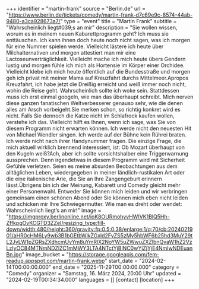 +++
identifier = "martin-frank"
source = "Berlin.de"
url = "https://www.berlin.de/tickets/comedy/martin-frank-d7c69e9c-8574-44ab-9480-a3ca928673a7/"
type = "event"
title = "Martin Frank"
subtitle = "Wahrscheinlich liegt#039;s an mir"
description = "Sie wollen wissen, worum es in meinem neuen Kabarettprogramm geht? Ich muss sie enttäuschen. Ich kann ihnen doch heute noch nicht sagen, was ich morgen für eine Nummer spielen werde. Vielleicht lästere ich heute über Milchalternativen und morgen attestiert man mir eine Lactoseunverträglichkeit. Vielleicht mache ich mich heute übers Gendern lustig und morgen fühle ich mich als Hortensie im Körper einer Orchidee. Vielleicht klebe ich mich heute öffentlich auf die Bundesstraße und morgen geh ich privat mit meiner Mama auf Kreuzfahrt durchs Mittelmeer.Apropos Kreuzfahrt, ich habe jetzt die Dreißig erreicht und weiß immer noch nicht, wohin die Reise geht. Wahrscheinlich sollte ich woke sein. Stattdessen muss ich erst einmal googeln, wie man das überhaupt schreibt. Mich nerven diese ganzen fanatischen Weltverbesserer genauso sehr, wie die denen alles am Arsch vorbeigeht.Sie merken schon, so richtig konkret wird es nicht. Falls Sie dennoch die Katze nicht im Schlafrock kaufen wollen, verstehe ich das. Vielleicht hilft es Ihnen, wenn ich sage, was Sie von diesem Programm nicht erwarten können. Ich werde nicht den neuesten Hit von Michael Wendler singen. Ich werde auf der Bühne kein Rührei braten. Ich werde nicht nach ihrer Handynummer fragen. Die einzige Frage, die mich aktuell wirklich brennend interessiert, ist: Ob Mozart überhaupt von den Kugeln weiß?Ach, aber ich sollte vorsichtshalber eine Triggerwarnung aussprechen. Denn irgendetwas in diesem Programm wird mit Sicherheit Gefühle verletzen. Seien es meine absurden Beobachtungen aus dem alltäglichen Leben, wiedergegeben in meiner ländlich-rustikalen Art oder die eine italienische Arie, die Sie an Ihre Zangengeburt erinnern lässt.Übrigens bin ich der Meinung, Kabarett und Comedy gleicht mehr einer Personenwahl. Entweder Sie können mich leiden und wir verbringen gemeinsam einen schönen Abend oder Sie können mich eben nicht leiden und schicken mir Ihre Schwiegermutter. Wie man es dreht oder wendet: Wahrscheinlich liegt’s an mir!"
image = "https://imgproxy.berlinonline.net/ioK8OURmohyvHWIVK1BlQ5Hh-ZffkpgOvKCGTD3ZZeI/resizing_type:fill-down/width:480/height:360/gravity:fp:0.5:0.38/enlarge:1/q:70/cb:2024021901/aHR0cHM6Ly9wb3B1bGEtbWlkZGxld2FyZS5zMy5hbWF6b25hd3MuY29tL2JvLW1pZGRsZXdhcmUvYm8uYmRlX2NoYW5uZWwuZXZlbnQvaW1hZ2VzLzIyOC84MTNmNDZlZC1mMWY3LTA4NTctYjBlNC0wYjZjYjE4NmIwNDEuanBn.jpg"
image_bucket = "https://storage.googleapis.com/fem-readup.appspot.com/martin-frank.webp"
start_date = "2024-02-14T00:00:00.000"
end_date = "2025-11-29T00:00:00.000"
category = "Comedy"
organizer = "Samstag, 16. März 2024, 20:00 Uhr"
updated = "2024-02-19T00:34:34.000"
languages = []
[contact]
[location]
+++
